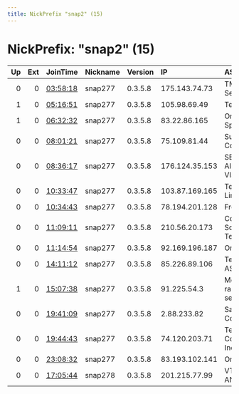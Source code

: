 ```yaml
---
title: NickPrefix "snap2" (15)
---
```


# NickPrefix: "snap2" (15)

|   Up |   Ext | JoinTime                                                                                            | Nickname   | Version   | IP             | AS                                       | CC   |   ORp |   Dirp | OS    | Contact   |   eFamMembers |
|-----:|------:|:----------------------------------------------------------------------------------------------------|:-----------|:----------|:---------------|:-----------------------------------------|:-----|------:|-------:|:------|:----------|--------------:|
|    0 |     0 | [03:58:18](https://metrics.torproject.org/rs.html#details/10B02B974708FA74E2B6FE221D3B3B30B198CCFB) | snap277    | 0.3.5.8   | 175.143.74.73  | TM Net, Internet Service Provider        | my   | 38329 |      0 | Linux | None      |             1 |
|    1 |     0 | [05:16:51](https://metrics.torproject.org/rs.html#details/974F8E1528983468FEC694137EF032E6DE4797BC) | snap277    | 0.3.5.8   | 105.98.69.49   | Telecom Algeria                          | dz   | 43173 |      0 | Linux | None      |             1 |
|    1 |     0 | [06:32:32](https://metrics.torproject.org/rs.html#details/6D82C2B8BFCD20FD5E6D917D973AF6D9C1A0C3EC) | snap277    | 0.3.5.8   | 83.22.86.165   | Orange Polska Spolka Akcyjna             | pl   | 34539 |      0 | Linux | None      |             1 |
|    0 |     0 | [08:01:21](https://metrics.torproject.org/rs.html#details/7EA50AA5C46DB3FFB8605EA2214689D51CBA7E9C) | snap277    | 0.3.5.8   | 75.109.81.44   | Suddenlink Communications                | us   | 33373 |      0 | Linux | None      |             1 |
|    0 |     0 | [08:36:17](https://metrics.torproject.org/rs.html#details/4273EFAEA7A6118BAA14BBBCBE3549073E71883D) | snap277    | 0.3.5.8   | 176.124.35.153 | SE Koreshkov Aleksey Vladimirovich       | ru   | 33153 |      0 | Linux | None      |             1 |
|    0 |     0 | [10:33:47](https://metrics.torproject.org/rs.html#details/575CA26C602580C7022B527F315746992941610C) | snap277    | 0.3.5.8   | 103.87.169.165 | Tejays Dynamic Limited                   | in   | 35457 |      0 | Linux | None      |             1 |
|    0 |     0 | [10:34:43](https://metrics.torproject.org/rs.html#details/6BE434439236183B45ECBBF62F2EF7D7510F55A4) | snap277    | 0.3.5.8   | 78.194.201.128 | Free SAS                                 | fr   | 42527 |      0 | Linux | None      |             1 |
|    0 |     0 | [11:09:11](https://metrics.torproject.org/rs.html#details/EE5A0F9F34B33F69A274BB815BAC7DB0F2AD80CC) | snap277    | 0.3.5.8   | 210.56.20.173  | Commission on Science and Technology for | pk   | 35609 |      0 | Linux | None      |             1 |
|    0 |     0 | [11:14:54](https://metrics.torproject.org/rs.html#details/83E97A44EB58B2A452C209F8017B6041E908F9DA) | snap277    | 0.3.5.8   | 92.169.196.187 | Orange                                   | fr   | 35713 |      0 | Linux | None      |             1 |
|    0 |     0 | [14:11:12](https://metrics.torproject.org/rs.html#details/DF58B9F7A20513432CADF5F0EF95105A22B12625) | snap277    | 0.3.5.8   | 85.226.89.106  | Telenor Norge AS                         | se   | 35787 |      0 | Linux | None      |             1 |
|    1 |     0 | [15:07:38](https://metrics.torproject.org/rs.html#details/43510F6D4B1D4961AD94EAFC42CB4DDE82425ADD) | snap277    | 0.3.5.8   | 91.225.54.3    | Moavenate rasaneh majazi seda va sima    | ir   | 33727 |      0 | Linux | None      |             1 |
|    0 |     0 | [19:41:09](https://metrics.torproject.org/rs.html#details/62FC32484B172F96C2ABD45C139FE6EC221CA459) | snap277    | 0.3.5.8   | 2.88.233.82    | Saudi Telecom Company JSC                | sa   | 41237 |      0 | Linux | None      |             1 |
|    0 |     0 | [19:44:43](https://metrics.torproject.org/rs.html#details/6897085B12EE873C5D7D105C4260789E384FC5F5) | snap277    | 0.3.5.8   | 74.120.203.71  | Tel-Star Communications, Inc             | us   | 39785 |      0 | Linux | None      |             1 |
|    0 |     0 | [23:08:32](https://metrics.torproject.org/rs.html#details/11CFA3B335F2DAF8ED90F87A69AE39BE2CDC291E) | snap277    | 0.3.5.8   | 83.193.102.141 | Orange                                   | fr   | 37595 |      0 | Linux | None      |             1 |
|    0 |     0 | [17:05:44](https://metrics.torproject.org/rs.html#details/884B0C6701475AD5F9A6D233A8C490B3B95A8F1F) | snap278    | 0.3.5.8   | 201.215.77.99  | VTR BANDA ANCHA S.A.                     | cl   | 38407 |      0 | Linux | None      |             1 |
